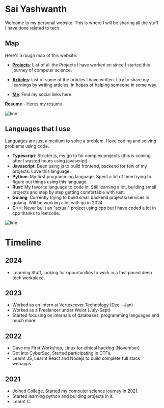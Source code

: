 # Sai Yashwanth


Welcome to my personal website. This is where I will be sharing all the stuff I have done related to tech.


## Map

Here's a rough map of this website:
* __[Projects](./projects)__: List of all the Projects I have worked on since I started this journey of computer science.

* __[Articles](./articles)__: List of some of the articles I have written. I try to share my learnings by writing articles, in hopes of helping someone in some way.

* __[Me](./about.md)__: Find my social links here.

__[Resume](https://drive.google.com/file/d/1btflfv-4Mrc5kF06xORT1tDJKVoNJZdQ/view)__ - Heres my resume

![line](https://user-images.githubusercontent.com/74038190/212284100-561aa473-3905-4a80-b561-0d28506553ee.gif)

## Languages that I use
Languages are just a medium to solve a problem. I love coding and solving problems using code.
- __Typescript__: Stricter js, my go to for complex projects (this is coming after I wasted hours using javascript).
- __Javascript__: Been using js to build frontend, backend for few of my projects. Love this language.
- __Python__: My first programming language. Spent a lot of time trying to figure out things using this language.
- __Rust__: My favorite language to code in. Still learning a lot, building small projects and step by step getting comfortable with rust. 
- __Golang__: Currently trying to build small backend projects/services in golang. Will be working a lot with go in 2024. 
- __C++__: Never built an "actual" project using cpp but i have coded a lot in cpp thanks to leetcode.

![line](https://user-images.githubusercontent.com/74038190/212284100-561aa473-3905-4a80-b561-0d28506553ee.gif)

# Timeline

## 2024
- Learning Stuff, looking for oppurtunities to work in a fast paced deep tech workplace.

## 2023
- Worked as an Intern at Vertexcover Technology (Dec - Jan)
- Worked as a Freelancer under Wulot (July-Sept)
- Started focusing on internals of databases, programming languages and much more.
 
## 2022
- Gave my First Workshop, Linux for ethical hacking (November)
- Got into CyberSec, Started participating in CTFs.
- Learnt JS, Learnt React and Nodejs to build complete full stack webapps.

## 2021
- Joined College, Started my computer science journey in 2021.
- Started learning python and building projects in it. 
- Learnt C.
